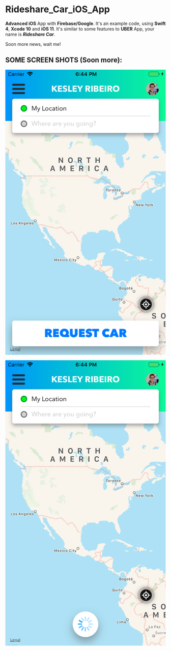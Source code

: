 # Rideshare_Car_iOS_App

**Advanced iOS** App with **Firebase/Google**. It's an example code, using **Swift 4**, **Xcode 10** and **iOS 11**.
It's similar to some features to **UBER** App, your name is **_Rideshare Car_**.

Soon more news, wait me!

## SOME SCREEN SHOTS (Soon more):

![alt text](Images/Home.png)


![alt text](Images/AnimatedButton.png)
